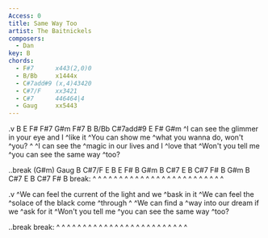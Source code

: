```yaml
---
Access: 0
title: Same Way Too
artist: The Baitnickels
composers:
  - Dan
key: B
chords:
  - F#7      x443(2,0)0
  - B/Bb     x1444x
  - C#7add#9 (x,4)43420
  - C#7/F    xx3421
  - C#7      446464|4
  - Gaug     xx5443
---
```


.v B E F# F#7 G#m F#7 B B/Bb C#7add#9 E F# G#m
^I can see the glimmer in your eye and I ^like it
^You can show me ^what you wanna do, won't ^you? ^
^I can see the ^magic in our lives and I ^love that
^Won't you tell me ^you can see the same way ^too?

..break (G#m) Gaug B C#7/F E B E F#   B G#m B C#7 E B C#7 F#   B G#m B C#7 E B C#7 F# B
break: ^ ^ ^ ^ ^ ^ ^ ^   ^ ^ ^ ^ ^ ^ ^ ^   ^ ^ ^ ^ ^ ^ ^ ^ ^

.v
^We can feel the current of the light and we ^bask in it
^We can feel the ^solace of the black come ^through ^
^We can find a ^way into our dream if we ^ask for it
^Won't you tell me ^you can see the same way ^too?

..break
break: ^ ^ ^ ^ ^ ^ ^ ^   ^ ^ ^ ^ ^ ^ ^ ^   ^ ^ ^ ^ ^ ^ ^ ^ ^
